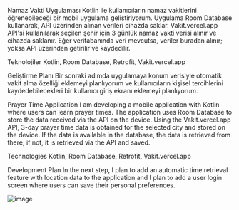 Namaz Vakti Uygulaması
Kotlin ile kullanıcıların namaz vakitlerini öğrenebileceği bir mobil uygulama geliştiriyorum. Uygulama Room Database kullanarak, API üzerinden alınan verileri cihazda saklar. 
Vakit.vercel.app API'si kullanılarak seçilen şehir için 3 günlük namaz vakti verisi alınır ve cihazda saklanır. Eğer veritabanında veri mevcutsa, veriler buradan alınır; yoksa API üzerinden getirilir ve kaydedilir.

Teknolojiler
Kotlin, Room Database, Retrofit, Vakit.vercel.app

Geliştirme Planı
Bir sonraki adımda uygulamaya konum verisiyle otomatik vakit alma özelliği eklemeyi planlıyorum ve kullanıcıların kişisel tercihlerini kaydedebilecekleri bir kullanıcı giriş ekranı eklemeyi planlıyorum.

Prayer Time Application
I am developing a mobile application with Kotlin where users can learn prayer times. The application uses Room Database to store the data received via the API on the device.
Using the Vakit.vercel.app API, 3-day prayer time data is obtained for the selected city and stored on the device. If the data is available in the database, the data is retrieved from there; if not, it is retrieved via the API and saved.

Technologies
Kotlin, Room Database, Retrofit, Vakit.vercel.app

Development Plan
In the next step, I plan to add an automatic time retrieval feature with location data to the application and I plan to add a user login screen where users can save their personal preferences.


 ![image](https://github.com/user-attachments/assets/c986bef0-4ed0-49e6-adb3-e3d4b03dddd6)
